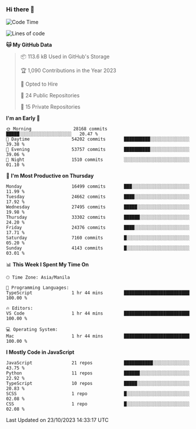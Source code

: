 ### Hi there 👋

<!--START_SECTION:waka-->
![Code Time](http://img.shields.io/badge/Code%20Time-423%20hrs%203%20mins-blue)

![Lines of code](https://img.shields.io/badge/From%20Hello%20World%20I%27ve%20Written-59.0%20million%20lines%20of%20code-blue)

**🐱 My GitHub Data** 

> 📦 113.6 kB Used in GitHub's Storage 
 > 
> 🏆 1,090 Contributions in the Year 2023
 > 
> 💼 Opted to Hire
 > 
> 📜 24 Public Repositories 
 > 
> 🔑 15 Private Repositories 
 > 
**I'm an Early 🐤** 

```text
🌞 Morning                28168 commits       █████░░░░░░░░░░░░░░░░░░░░   20.47 % 
🌆 Daytime                54202 commits       ██████████░░░░░░░░░░░░░░░   39.38 % 
🌃 Evening                53757 commits       ██████████░░░░░░░░░░░░░░░   39.06 % 
🌙 Night                  1510 commits        ░░░░░░░░░░░░░░░░░░░░░░░░░   01.10 % 
```
📅 **I'm Most Productive on Thursday** 

```text
Monday                   16499 commits       ███░░░░░░░░░░░░░░░░░░░░░░   11.99 % 
Tuesday                  24662 commits       ████░░░░░░░░░░░░░░░░░░░░░   17.92 % 
Wednesday                27495 commits       █████░░░░░░░░░░░░░░░░░░░░   19.98 % 
Thursday                 33302 commits       ██████░░░░░░░░░░░░░░░░░░░   24.20 % 
Friday                   24376 commits       ████░░░░░░░░░░░░░░░░░░░░░   17.71 % 
Saturday                 7160 commits        █░░░░░░░░░░░░░░░░░░░░░░░░   05.20 % 
Sunday                   4143 commits        █░░░░░░░░░░░░░░░░░░░░░░░░   03.01 % 
```


📊 **This Week I Spent My Time On** 

```text
🕑︎ Time Zone: Asia/Manila

💬 Programming Languages: 
TypeScript               1 hr 44 mins        █████████████████████████   100.00 % 

🔥 Editors: 
VS Code                  1 hr 44 mins        █████████████████████████   100.00 % 

💻 Operating System: 
Mac                      1 hr 44 mins        █████████████████████████   100.00 % 
```

**I Mostly Code in JavaScript** 

```text
JavaScript               21 repos            ███████████░░░░░░░░░░░░░░   43.75 % 
Python                   11 repos            ██████░░░░░░░░░░░░░░░░░░░   22.92 % 
TypeScript               10 repos            █████░░░░░░░░░░░░░░░░░░░░   20.83 % 
SCSS                     1 repo              █░░░░░░░░░░░░░░░░░░░░░░░░   02.08 % 
CSS                      1 repo              █░░░░░░░░░░░░░░░░░░░░░░░░   02.08 % 
```




 Last Updated on 23/10/2023 14:33:17 UTC
<!--END_SECTION:waka-->
